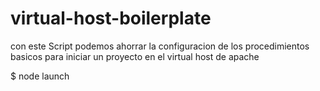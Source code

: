 # virtual-host-boilerplate
con este Script podemos ahorrar la configuracion de los procedimientos basicos para iniciar un proyecto en el virtual host de apache

$ node launch
 
